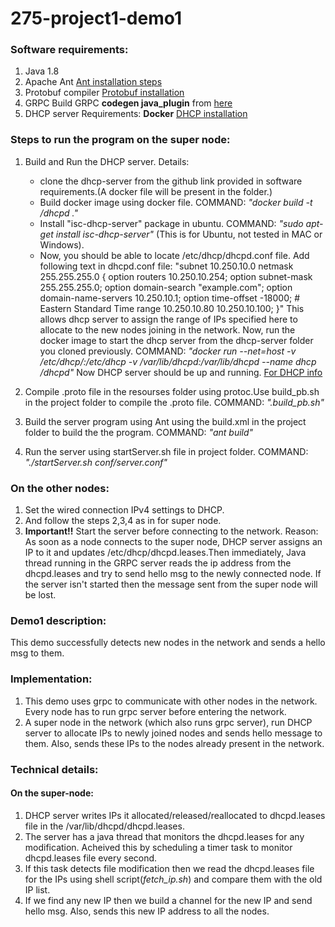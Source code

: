 # 275-project1-demo1

### Software requirements:
1. Java 1.8
2. Apache Ant
   [Ant installation steps](https://ant.apache.org/manual/install.html)
3. Protobuf compiler
   [Protobuf installation](https://github.com/protocolbuffers/protobuf)
4. GRPC
   Build GRPC **codegen java_plugin** from [here](https://github.com/grpc/grpc-java/tree/master/compiler)
5. DHCP server
   Requirements: **Docker**
   [DHCP installation](https://github.com/container-images/dhcp-server)

### Steps to run the program on the super node:
1. Build and Run the DHCP server.
   Details:
   * clone the dhcp-server from the github link provided in software requirements.(A docker file will be present in the folder.)
   * Build docker image using docker file. COMMAND: *"docker build -t <username>/dhcpd ."*
   * Install "isc-dhcp-server" package in ubuntu. COMMAND: *"sudo apt-get install isc-dhcp-server"* (This is for Ubuntu, not tested in MAC or Windows).
   * Now, you should be able to locate /etc/dhcp/dhcpd.conf file. Add following text in dhcpd.conf file:
       "subnet 10.250.10.0  netmask 255.255.255.0 {
          option routers                  10.250.10.254;
          option subnet-mask              255.255.255.0;
          option domain-search              "example.com";
          option domain-name-servers       10.250.10.1;
          option time-offset              -18000;     # Eastern Standard Time
          range 10.250.10.80 10.250.10.100;
        }"
       This allows dhcp server to assign the range of IPs specified here to allocate to the new nodes joining in the network.
     Now, run the docker image to start the dhcp server from the dhcp-server folder you cloned previously. 
       COMMAND: *"docker run --net=host -v /etc/dhcp/:/etc/dhcp -v /var/lib/dhcpd:/var/lib/dhcpd --name dhcp <username>/dhcpd"* 
       Now DHCP server should be up and running.
    [For DHCP info](https://en.wikipedia.org/wiki/Dynamic_Host_Configuration_Protocol)
      
2. Compile .proto file in the resourses folder using protoc.Use build_pb.sh in the project folder to compile the .proto file.
   COMMAND: *".build_pb.sh"*
3. Build the server program using Ant using the build.xml in the project folder to build the the program. 
   COMMAND: *"ant build"*
4. Run the server using startServer.sh file in project folder.
   COMMAND: *"./startServer.sh conf/server.conf"*

### On the other nodes:
1. Set the wired connection IPv4 settings to DHCP.
2. And follow the steps 2,3,4 as in for super node.
3. **Important!!**
   Start the server before connecting to the network. 
   Reason: As soon as a node connects to the super node, DHCP server assigns an IP to it and updates /etc/dhcp/dhcpd.leases.Then immediately, 
   Java thread running in the GRPC server reads the ip address from the dhcpd.leases and try to send hello msg to the newly connected node.
   If the server isn't started then the message sent from the super node will be lost.

### Demo1 description:
This demo successfully detects new nodes in the network and sends a hello msg to them.

### Implementation:
1. This demo uses grpc to communicate with other nodes in the network. Every node has to run grpc server before entering the network.
2. A super node in the network (which also runs grpc server), run DHCP server to allocate IPs to newly joined nodes and sends hello message to them. 
Also, sends these IPs to the nodes already present in the network.

### Technical details:
#### On the super-node:
1. DHCP server writes IPs it allocated/released/reallocated to dhcpd.leases file in the /var/lib/dhcpd/dhcpd.leases.
2. The server has a java thread that monitors the dhcpd.leases for any modification. Acheived this by scheduling a timer task to monitor dhcpd.leases file every second.
3. If this task detects file modification then we read the dhcpd.leases file for the IPs using shell script(*fetch_ip.sh*) and compare them with the  old IP list.
4. If we find any new IP then we build a channel for the new IP and send hello msg. Also, sends this new IP address to all the nodes. 
